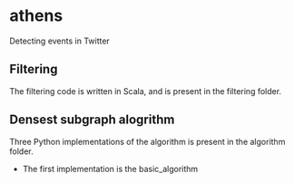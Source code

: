 # athens
Detecting events in Twitter

## Filtering
The filtering code is written in Scala, and is present in the filtering folder.

## Densest subgraph alogrithm
Three Python implementations of the algorithm is present in the algorithm folder. 
* The first implementation is the basic_algorithm

